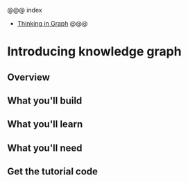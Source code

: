 
@@@ index

* [Thinking in Graph](thinking-in-graph.md)
@@@

# Introducing knowledge graph


## Overview


## What you'll build

## What you'll learn


## What you'll need


## Get the tutorial code
